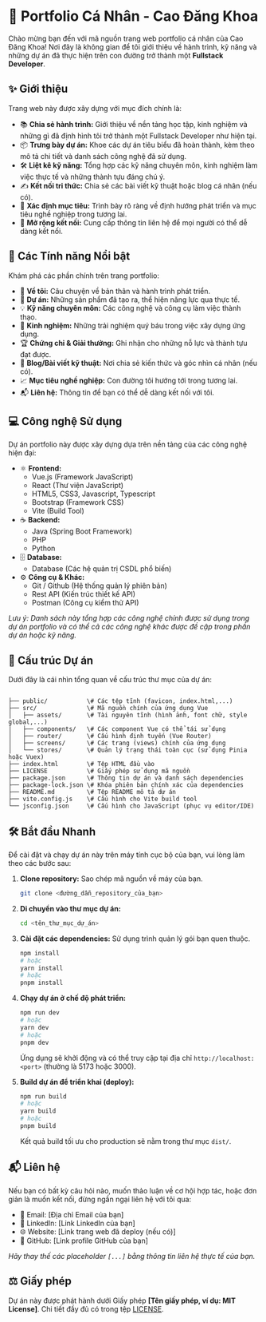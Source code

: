 # 🚀 Portfolio Cá Nhân - Cao Đăng Khoa

Chào mừng bạn đến với mã nguồn trang web portfolio cá nhân của Cao Đăng Khoa! Nơi đây là không gian để tôi giới thiệu về hành trình, kỹ năng và những dự án đã thực hiện trên con đường trở thành một **Fullstack Developer**.

## ✨ Giới thiệu

Trang web này được xây dựng với mục đích chính là:

- 📚 **Chia sẻ hành trình:** Giới thiệu về nền tảng học tập, kinh nghiệm và những gì đã định hình tôi trở thành một Fullstack Developer như hiện tại.
- 📦 **Trưng bày dự án:** Khoe các dự án tiêu biểu đã hoàn thành, kèm theo mô tả chi tiết và danh sách công nghệ đã sử dụng.
- 🛠️ **Liệt kê kỹ năng:** Tổng hợp các kỹ năng chuyên môn, kinh nghiệm làm việc thực tế và những thành tựu đáng chú ý.
- ✍️ **Kết nối tri thức:** Chia sẻ các bài viết kỹ thuật hoặc blog cá nhân (nếu có).
- 🎯 **Xác định mục tiêu:** Trình bày rõ ràng về định hướng phát triển và mục tiêu nghề nghiệp trong tương lai.
- 🤝 **Mở rộng kết nối:** Cung cấp thông tin liên hệ để mọi người có thể dễ dàng kết nối.

## 🔑 Các Tính năng Nổi bật

Khám phá các phần chính trên trang portfolio:

- 👤 **Về tôi:** Câu chuyện về bản thân và hành trình phát triển.
- 📂 **Dự án:** Những sản phẩm đã tạo ra, thể hiện năng lực qua thực tế.
- 💡 **Kỹ năng chuyên môn:** Các công nghệ và công cụ làm việc thành thạo.
- 💼 **Kinh nghiệm:** Những trải nghiệm quý báu trong việc xây dựng ứng dụng.
- 🏆 **Chứng chỉ & Giải thưởng:** Ghi nhận cho những nỗ lực và thành tựu đạt được.
- 📝 **Blog/Bài viết kỹ thuật:** Nơi chia sẻ kiến thức và góc nhìn cá nhân (nếu có).
- 📈 **Mục tiêu nghề nghiệp:** Con đường tôi hướng tới trong tương lai.
- 📬 **Liên hệ:** Thông tin để bạn có thể dễ dàng kết nối với tôi.

## 💻 Công nghệ Sử dụng

Dự án portfolio này được xây dựng dựa trên nền tảng của các công nghệ hiện đại:

- ⚛️ **Frontend:**
  - Vue.js (Framework JavaScript)
  - React (Thư viện JavaScript)
  - HTML5, CSS3, Javascript, Typescript
  - Bootstrap (Framework CSS)
  - Vite (Build Tool)
- ☕ **Backend:**
  - Java (Spring Boot Framework)
  - PHP
  - Python
- 🗄️ **Database:**
  - Database (Các hệ quản trị CSDL phổ biến)
- ⚙️ **Công cụ & Khác:**
  - Git / Github (Hệ thống quản lý phiên bản)
  - Rest API (Kiến trúc thiết kế API)
  - Postman (Công cụ kiểm thử API)

_Lưu ý: Danh sách này tổng hợp các công nghệ chính được sử dụng trong dự án portfolio và có thể cả các công nghệ khác được đề cập trong phần dự án hoặc kỹ năng._

## 📁 Cấu trúc Dự án

Dưới đây là cái nhìn tổng quan về cấu trúc thư mục của dự án:

```

├── public/           \# Các tệp tĩnh (favicon, index.html,...)
├── src/              \# Mã nguồn chính của ứng dụng Vue
│   ├── assets/       \# Tài nguyên tĩnh (hình ảnh, font chữ, style global,...)
│   ├── components/   \# Các component Vue có thể tái sử dụng
│   ├── router/       \# Cấu hình định tuyến (Vue Router)
│   ├── screens/      \# Các trang (views) chính của ứng dụng
│   └── stores/       \# Quản lý trạng thái toàn cục (sử dụng Pinia hoặc Vuex)
├── index.html        \# Tệp HTML đầu vào
├── LICENSE           \# Giấy phép sử dụng mã nguồn
├── package.json      \# Thông tin dự án và danh sách dependencies
├── package-lock.json \# Khóa phiên bản chính xác của dependencies
├── README.md         \# Tệp README mô tả dự án
├── vite.config.js    \# Cấu hình cho Vite build tool
└── jsconfig.json     \# Cấu hình cho JavaScript (phục vụ editor/IDE)

```

## 🛠️ Bắt đầu Nhanh

Để cài đặt và chạy dự án này trên máy tính cục bộ của bạn, vui lòng làm theo các bước sau:

1.  **Clone repository:** Sao chép mã nguồn về máy của bạn.
    ```bash
    git clone <đường_dẫn_repository_của_bạn>
    ```
2.  **Di chuyển vào thư mục dự án:**
    ```bash
    cd <tên_thư_mục_dự_án>
    ```
3.  **Cài đặt các dependencies:** Sử dụng trình quản lý gói bạn quen thuộc.
    ```bash
    npm install
    # hoặc
    yarn install
    # hoặc
    pnpm install
    ```
4.  **Chạy dự án ở chế độ phát triển:**

    ```bash
    npm run dev
    # hoặc
    yarn dev
    # hoặc
    pnpm dev
    ```

    Ứng dụng sẽ khởi động và có thể truy cập tại địa chỉ `http://localhost:<port>` (thường là 5173 hoặc 3000).

5.  **Build dự án để triển khai (deploy):**
    ```bash
    npm run build
    # hoặc
    yarn build
    # hoặc
    pnpm build
    ```
    Kết quả build tối ưu cho production sẽ nằm trong thư mục `dist/`.

## 📬 Liên hệ

Nếu bạn có bất kỳ câu hỏi nào, muốn thảo luận về cơ hội hợp tác, hoặc đơn giản là muốn kết nối, đừng ngần ngại liên hệ với tôi qua:

- 📧 Email: [Địa chỉ Email của bạn]
- 🔗 LinkedIn: [Link LinkedIn của bạn]
- 🌐 Website: [Link trang web đã deploy (nếu có)]
- 🐙 GitHub: [Link profile GitHub của bạn]

_Hãy thay thế các placeholder `[...]` bằng thông tin liên hệ thực tế của bạn._

## ⚖️ Giấy phép

Dự án này được phát hành dưới Giấy phép **[Tên giấy phép, ví dụ: MIT License]**. Chi tiết đầy đủ có trong tệp [LICENSE](LICENSE).
